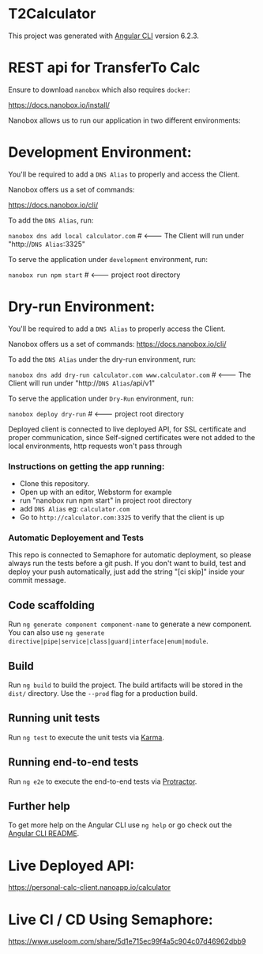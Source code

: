 # T2Calculator

This project was generated with [Angular CLI](https://github.com/angular/angular-cli) version 6.2.3.

# REST api for TransferTo Calc #

Ensure to download `nanobox` which also requires `docker`:

https://docs.nanobox.io/install/

Nanobox allows us to run our application in two different environments:

# Development Environment: #

You'll be required to add a `DNS Alias` to properly and access the Client.

Nanobox offers us a set of commands:

https://docs.nanobox.io/cli/

To add the `DNS Alias`, run:

`nanobox dns add local calculator.com` # <--- The Client will run under "http://`DNS Alias`:3325"

To serve the application under `development` environment, run:

`nanobox run npm start` # <--- project root directory

# Dry-run Environment: #

You'll be required to add a `DNS Alias` to properly access the Client.

Nanobox offers us a set of commands:
https://docs.nanobox.io/cli/

To add the `DNS Alias` under the dry-run environment, run:

`nanobox dns add dry-run calculator.com www.calculator.com` # <--- The Client will run under "http://`DNS Alias`/api/v1"

To serve the application under `Dry-Run` environment, run:

`nanobox deploy dry-run` # <--- project root directory

Deployed client is connected to live deployed API, for SSL certificate and proper communication, since Self-signed certificates were not added to the local environments, http requests won't pass through

### Instructions on getting the app running: ###
- Clone this repository.
- Open up with an editor, Webstorm for example
- run "nanobox run npm start" in project root directory
- add `DNS Alias` eg: `calculator.com`
- Go to `http://calculator.com:3325` to verify that the client is up

### Automatic Deployement and Tests ###
This repo is connected to Semaphore for automatic deployment, so please always run the tests before a git push.
If you don't want to build, test and deploy your push automatically, just add the string "[ci skip]" inside your commit message.

## Code scaffolding

Run `ng generate component component-name` to generate a new component. You can also use `ng generate directive|pipe|service|class|guard|interface|enum|module`.

## Build

Run `ng build` to build the project. The build artifacts will be stored in the `dist/` directory. Use the `--prod` flag for a production build.

## Running unit tests

Run `ng test` to execute the unit tests via [Karma](https://karma-runner.github.io).

## Running end-to-end tests

Run `ng e2e` to execute the end-to-end tests via [Protractor](http://www.protractortest.org/).

## Further help

To get more help on the Angular CLI use `ng help` or go check out the [Angular CLI README](https://github.com/angular/angular-cli/blob/master/README.md).

# Live Deployed API: #
https://personal-calc-client.nanoapp.io/calculator

# Live CI / CD Using Semaphore: #
https://www.useloom.com/share/5d1e715ec99f4a5c904c07d46962dbb9
